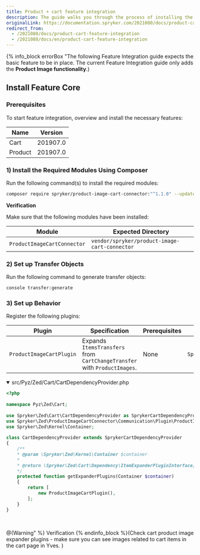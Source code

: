 ```yaml
---
title: Product + cart feature integration
description: The guide walks you through the process of installing the Product and Cart features in your project.
originalLink: https://documentation.spryker.com/2021080/docs/product-cart-feature-integration
redirect_from:
  - /2021080/docs/product-cart-feature-integration
  - /2021080/docs/en/product-cart-feature-integration
---
```


{% info_block errorBox "The following Feature Integration guide expects the basic feature to be in place. The current Feature Integration guide only adds the **Product Image functionality**.)

## Install Feature Core
### Prerequisites
To start feature integration, overview and install the necessary features:

| Name | Version |
| --- | --- |
| Cart | 201907.0 |
| Product | 201907.0 |

### 1) Install the Required Modules Using Composer
Run the following command(s) to install the required modules:

```bash
composer require spryker/product-image-cart-connector:"^1.1.0" --update-with-dependencies
```

<section contenteditable="false" class="warningBox"><div class="content">
    
**Verification**
    
Make sure that the following modules have been installed:
    
| Module | Expected Directory |
| --- | --- |
| `ProductImageCartConnector` | `vendor/spryker/product-image-cart-connector` |
</div></section>

### 2) Set up Transfer Objects
Run the following command to generate transfer objects:

```bash
console transfer:generate
```

### 3) Set up Behavior
Register the following plugins:

| Plugin | Specification | Prerequisites | Namespace |
| --- | --- | --- | --- |
| `ProductImageCartPlugin` | Expands `ItemsTransfers` from `CartChangeTransfer` with `ProductImages`. | None | `Spryker\Zed\ProductImageCartConnector\Communication\Plugin` |

<details open>
<summary>src/Pyz/Zed/Cart/CartDependencyProvider.php</summary>
    
```php
<?php
 
namespace Pyz\Zed\Cart;
 
use Spryker\Zed\Cart\CartDependencyProvider as SprykerCartDependencyProvider;
use Spryker\Zed\ProductImageCartConnector\Communication\Plugin\ProductImageCartPlugin;
use Spryker\Zed\Kernel\Container;
 
class CartDependencyProvider extends SprykerCartDependencyProvider
{
	/**
	* @param \Spryker\Zed\Kernel\Container $container
	*
	* @return \Spryker\Zed\Cart\Dependency\ItemExpanderPluginInterface[]
	*/
	protected function getExpanderPlugins(Container $container)
	{
		return [
			new ProductImageCartPlugin(),
		];
	}
}
```
<br>
</details>

@(Warning" %}
Verification
{% endinfo_block %}(Check cart product image expander plugins - make sure you can see images related to cart items in the cart page in Yves. )
